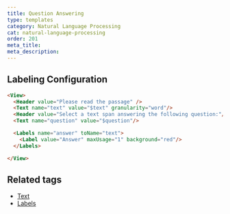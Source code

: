 ```yaml
---
title: Question Answering
type: templates
category: Natural Language Processing
cat: natural-language-processing
order: 201
meta_title: 
meta_description: 
---
```


## Labeling Configuration

```html
<View>
  <Header value="Please read the passage" />
  <Text name="text" value="$text" granularity="word"/>
  <Header value="Select a text span answering the following question:"/>
  <Text name="question" value="$question"/>

  <Labels name="answer" toName="text">
    <Label value="Answer" maxUsage="1" background="red"/>
  </Labels>

</View>
```

## Related tags

- [Text](/tags/text.html)
- [Labels](/tags/labels.html)